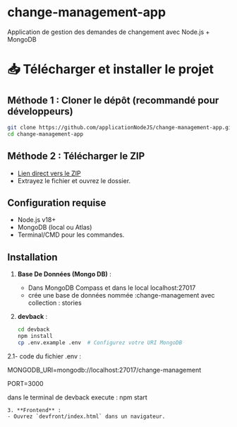 # change-management-app
Application de gestion des demandes de changement avec Node.js + MongoDB


# 📥 Télécharger et installer le projet

## Méthode 1 : Cloner le dépôt (recommandé pour développeurs)
```bash
git clone https://github.com/applicationNodeJS/change-management-app.git
cd change-management-app
```

## Méthode 2 : Télécharger le ZIP
- [Lien direct vers le ZIP](https://github.com/applicationNodeJS/change-management-app/archive/refs/heads/main.zip)
- Extrayez le fichier et ouvrez le dossier.

## Configuration requise
- Node.js v18+
- MongoDB (local ou Atlas)
- Terminal/CMD pour les commandes.

## Installation
1. **Base De Données (Mongo DB)** :
   - Dans MongoDB Compass et dans le local  localhost:27017
   - crée une base de données nommée :change-management avec collection : stories
     
2. **devback** :
   ```bash
   cd devback
   npm install
   cp .env.example .env  # Configurez votre URI MongoDB
   
2.1- code du fichier .env  :

MONGODB_URI=mongodb://localhost:27017/change-management

PORT=3000

dans le terminal de devback execute :
   npm start
   ```
3. **Frontend** :
   - Ouvrez `devfront/index.html` dans un navigateur.



